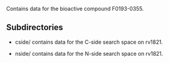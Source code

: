 Contains data for the bioactive compound F0193-0355.

## Subdirectories

- cside/ contains data for the C-side search space on rv1821.

- nside/ contains data for the N-side search space on rv1821.

